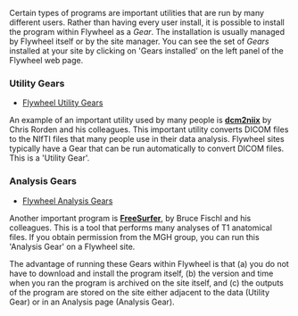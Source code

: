 
Certain types of programs are important utilities that are run by many different users. Rather than having every user install, it is possible to install the program within Flywheel as a *Gear*.  The installation is usually managed by Flywheel itself or by the site manager.  You can see the set of *Gears* installed at your site by clicking on 'Gears installed' on the left panel of the Flywheel web page.

### Utility Gears
* [Flywheel Utility Gears](https://docs.flywheel.io/display/EM/Utility+Gears)

An example of an important utility used by many people is [**dcm2niix**](https://github.com/rordenlab/dcm2niix) by Chris Rorden and his colleagues.  This important utility converts DICOM files to the NIfTI files that many people use in their data analysis.  Flywheel sites typically have a Gear that can be run automatically to convert DICOM files.  This is a 'Utility Gear'.

### Analysis Gears
* [Flywheel Analysis Gears](https://docs.flywheel.io/display/EM/Analysis+Gears)

Another important program is [**FreeSurfer**](https://surfer.nmr.mgh.harvard.edu/), by Bruce Fischl and his colleagues. This is a tool that performs many analyses of T1 anatomical files.  If you obtain permission from the MGH group, you can run this 'Analysis Gear' on a Flywheel site.

The advantage of running these Gears within Flywheel is that (a) you do not have to download and install the program itself, (b) the version and time when you ran the program is archived on the site itself, and (c) the outputs of the program are stored on the site either adjacent to the data (Utility Gear) or in an Analysis page (Analysis Gear).



